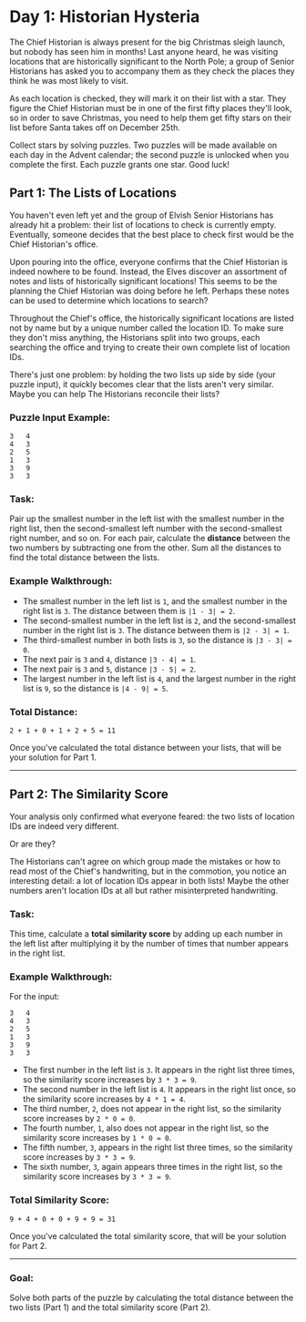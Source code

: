 # Day 1: Historian Hysteria

The Chief Historian is always present for the big Christmas sleigh launch, but nobody has seen him in months! Last anyone heard, he was visiting locations that are historically significant to the North Pole; a group of Senior Historians has asked you to accompany them as they check the places they think he was most likely to visit.

As each location is checked, they will mark it on their list with a star. They figure the Chief Historian must be in one of the first fifty places they'll look, so in order to save Christmas, you need to help them get fifty stars on their list before Santa takes off on December 25th.

Collect stars by solving puzzles. Two puzzles will be made available on each day in the Advent calendar; the second puzzle is unlocked when you complete the first. Each puzzle grants one star. Good luck!

## Part 1: The Lists of Locations

You haven't even left yet and the group of Elvish Senior Historians has already hit a problem: their list of locations to check is currently empty. Eventually, someone decides that the best place to check first would be the Chief Historian's office.

Upon pouring into the office, everyone confirms that the Chief Historian is indeed nowhere to be found. Instead, the Elves discover an assortment of notes and lists of historically significant locations! This seems to be the planning the Chief Historian was doing before he left. Perhaps these notes can be used to determine which locations to search?

Throughout the Chief's office, the historically significant locations are listed not by name but by a unique number called the location ID. To make sure they don't miss anything, the Historians split into two groups, each searching the office and trying to create their own complete list of location IDs.

There's just one problem: by holding the two lists up side by side (your puzzle input), it quickly becomes clear that the lists aren't very similar. Maybe you can help The Historians reconcile their lists?

### Puzzle Input Example:

```
3   4
4   3
2   5
1   3
3   9
3   3
```

### Task:
Pair up the smallest number in the left list with the smallest number in the right list, then the second-smallest left number with the second-smallest right number, and so on. For each pair, calculate the **distance** between the two numbers by subtracting one from the other. Sum all the distances to find the total distance between the lists.

### Example Walkthrough:

- The smallest number in the left list is `1`, and the smallest number in the right list is `3`. The distance between them is `|1 - 3| = 2`.
- The second-smallest number in the left list is `2`, and the second-smallest number in the right list is `3`. The distance between them is `|2 - 3| = 1`.
- The third-smallest number in both lists is `3`, so the distance is `|3 - 3| = 0`.
- The next pair is `3` and `4`, distance `|3 - 4| = 1`.
- The next pair is `3` and `5`, distance `|3 - 5| = 2`.
- The largest number in the left list is `4`, and the largest number in the right list is `9`, so the distance is `|4 - 9| = 5`.

### Total Distance:  
`2 + 1 + 0 + 1 + 2 + 5 = 11`

Once you've calculated the total distance between your lists, that will be your solution for Part 1.

---

## Part 2: The Similarity Score

Your analysis only confirmed what everyone feared: the two lists of location IDs are indeed very different.

Or are they?

The Historians can't agree on which group made the mistakes or how to read most of the Chief's handwriting, but in the commotion, you notice an interesting detail: a lot of location IDs appear in both lists! Maybe the other numbers aren't location IDs at all but rather misinterpreted handwriting.

### Task:
This time, calculate a **total similarity score** by adding up each number in the left list after multiplying it by the number of times that number appears in the right list.

### Example Walkthrough:

For the input:

```
3   4
4   3
2   5
1   3
3   9
3   3
```

- The first number in the left list is `3`. It appears in the right list three times, so the similarity score increases by `3 * 3 = 9`.
- The second number in the left list is `4`. It appears in the right list once, so the similarity score increases by `4 * 1 = 4`.
- The third number, `2`, does not appear in the right list, so the similarity score increases by `2 * 0 = 0`.
- The fourth number, `1`, also does not appear in the right list, so the similarity score increases by `1 * 0 = 0`.
- The fifth number, `3`, appears in the right list three times, so the similarity score increases by `3 * 3 = 9`.
- The sixth number, `3`, again appears three times in the right list, so the similarity score increases by `3 * 3 = 9`.

### Total Similarity Score:  
`9 + 4 + 0 + 0 + 9 + 9 = 31`

Once you've calculated the total similarity score, that will be your solution for Part 2.

---

### Goal:
Solve both parts of the puzzle by calculating the total distance between the two lists (Part 1) and the total similarity score (Part 2).
```
